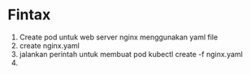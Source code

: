 # Fintax

1. Create pod untuk web server nginx menggunakan yaml file
2. create nginx.yaml
3. jalankan perintah untuk membuat pod kubectl create -f nginx.yaml
4. 
